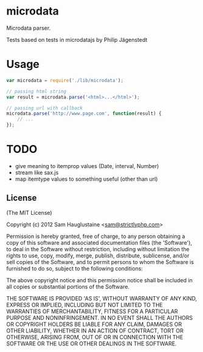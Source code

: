
# microdata

  Microdata parser.

  Tests based on tests in microdatajs by Philip Jägenstedt

# Usage

```javascript
var microdata = require('./lib/microdata');

// passing html string
var result = microdata.parse('<html>...</html>');

// passing url with callback
microdata.parse('http://www.page.com', function(result) {
	// ...
});
```

# TODO
* give meaning to itemprop values (Date, interval, Number)
* stream like sax.js
* map itemtype values to something useful (other than url)

## License 

(The MIT License)

Copyright (c) 2012 Sam Hauglustaine &lt;sam@strictlyphp.com&gt;

Permission is hereby granted, free of charge, to any person obtaining
a copy of this software and associated documentation files (the
'Software'), to deal in the Software without restriction, including
without limitation the rights to use, copy, modify, merge, publish,
distribute, sublicense, and/or sell copies of the Software, and to
permit persons to whom the Software is furnished to do so, subject to
the following conditions:

The above copyright notice and this permission notice shall be
included in all copies or substantial portions of the Software.

THE SOFTWARE IS PROVIDED 'AS IS', WITHOUT WARRANTY OF ANY KIND,
EXPRESS OR IMPLIED, INCLUDING BUT NOT LIMITED TO THE WARRANTIES OF
MERCHANTABILITY, FITNESS FOR A PARTICULAR PURPOSE AND NONINFRINGEMENT.
IN NO EVENT SHALL THE AUTHORS OR COPYRIGHT HOLDERS BE LIABLE FOR ANY
CLAIM, DAMAGES OR OTHER LIABILITY, WHETHER IN AN ACTION OF CONTRACT,
TORT OR OTHERWISE, ARISING FROM, OUT OF OR IN CONNECTION WITH THE
SOFTWARE OR THE USE OR OTHER DEALINGS IN THE SOFTWARE.